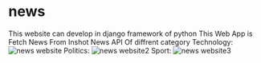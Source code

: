 # news

This website can develop in django framework of python
This Web App is Fetch News From Inshot News API Of diffrent category
Technology:
![news website](https://user-images.githubusercontent.com/93108145/237021522-8c9bca0c-dbcb-445e-a7e7-a21e670b5fb0.jpg)
Politics:
![news website2](https://user-images.githubusercontent.com/93108145/237021913-815f022e-db45-4294-a1c0-e7060f41fb94.jpg)
Sport:
![news website3](https://user-images.githubusercontent.com/93108145/237021921-9f038796-a26d-4061-986c-56ea4806396b.jpg)

